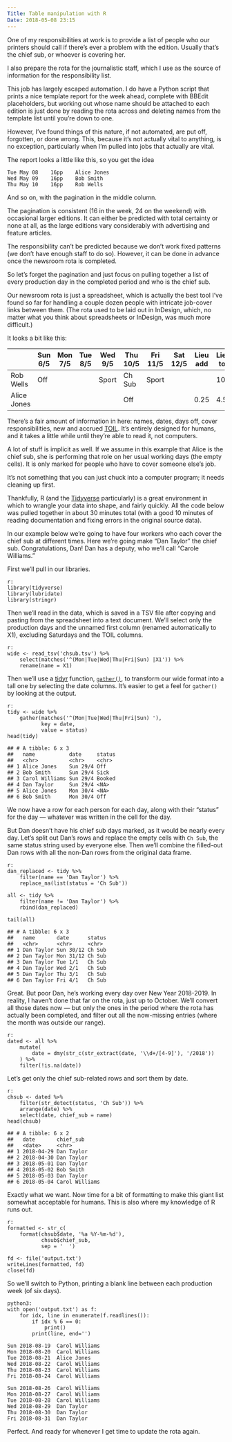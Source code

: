 ```yaml
---
Title: Table manipulation with R
Date: 2018-05-08 23:15
---
```


One of my responsibilities at work is to provide a list of people who our printers should call if there’s ever a problem with the edition. Usually that’s the chief sub, or whoever is covering her.

I also prepare the rota for the journalistic staff, which I use as the source of information for the responsibility list.

This job has largely escaped automation. I do have a Python script that prints a nice template report for the week ahead, complete with BBEdit placeholders, but working out whose name should be attached to each edition is just done by reading the rota across and deleting names from the template list until you’re down to one.

However, I’ve found things of this nature, if not automated, are put off, forgotten, or done wrong. This, because it’s not actually vital to anything, is no exception, particularly when I’m pulled into jobs that actually are vital.

The report looks a little like this, so you get the idea

    Tue May 08    16pp    Alice Jones
    Wed May 09    16pp    Bob Smith
    Thu May 10    16pp    Rob Wells

And so on, with the pagination in the middle column.

The pagination is consistent (16 in the week, 24 on the weekend) with occasional larger editions. It can either be predicted with total certainty or none at all, as the large editions vary considerably with advertising and feature articles.

The responsibility can’t be predicted because we don’t work fixed patterns (we don’t have enough staff to do so). However, it can be done in advance once the newsroom rota is completed.

So let’s forget the pagination and just focus on pulling together a list of every production day in the completed period and who is the chief sub.

Our newsroom rota is just a spreadsheet, which is actually the best tool I’ve found so far for handling a couple dozen people with intricate job-cover links between them. (The rota used to be laid out in InDesign, which, no matter what you think about spreadsheets or InDesign, was much more difficult.)

It looks a bit like this:

<table>
    <thead>
        <tr>
            <th></th>
            <th>Sun 6/5</th>
            <th>Mon 7/5</th>
            <th>Tue 8/5</th>
            <th>Wed 9/5</th>
            <th>Thu 10/5</th>
            <th>Fri 11/5</th>
            <th>Sat 12/5</th>
            <th>Lieu add</th>
            <th>Lieu tot</th>
        </tr>
    </thead>
    <tbody>
        <tr>
            <td>Rob Wells</td>
            <td>Off</td>
            <td></td>
            <td></td>
            <td>Sport</td>
            <td>Ch Sub</td>
            <td>Sport</td>
            <td></td>
            <td></td>
            <td>10</td>
        </tr>
        <tr>
            <td>Alice Jones</td>
            <td></td>
            <td></td>
            <td></td>
            <td></td>
            <td>Off</td>
            <td></td>
            <td></td>
            <td>0.25</td>
            <td>4.5</td>
        </tr>
    </tbody>
</table>

There’s a fair amount of information in here: names, dates, days off, cover responsibilities, new and accrued [TOIL][]. It’s entirely designed for humans, and it takes a little while until they’re able to read it, not computers.

[TOIL]: https://www.gov.uk/overtime-your-rights/time-off-and-paid-leave

A lot of stuff is implicit as well. If we assume in this example that Alice is the chief sub, she is performing that role on her usual working days (the empty cells). It is only marked for people who have to cover someone else’s job.

It’s not something that you can just chuck into a computer program; it needs cleaning up first.

Thankfully, R (and the [Tidyverse][] particularly) is a great environment in which to wrangle your data into shape, and fairly quickly. All the code below was pulled together in about 30 minutes total (with a good 10 minutes of reading documentation and fixing errors in the original source data).

[Tidyverse]: https://www.tidyverse.org

In our example below we’re going to have four workers who each cover the chief sub at different times. Here we’re going make “Dan Taylor” the chief sub. Congratulations, Dan! Dan has a deputy, who we’ll call “Carole Williams.”

First we’ll pull in our libraries.

    r:
    library(tidyverse)
    library(lubridate)
    library(stringr)

Then we’ll read in the data, which is saved in a TSV file after copying and pasting from the spreadsheet into a text document. We’ll select only the production days and the unnamed first column (renamed automatically to X1), excluding Saturdays and the TOIL columns.

    r:
    wide <- read_tsv('chsub.tsv') %>%
        select(matches('^(Mon|Tue|Wed|Thu|Fri|Sun) |X1')) %>%
        rename(name = X1)

Then we’ll use a [tidyr][] function, [`gather()`][gather], to transform our wide format into a tall one by selecting the date columns. It’s easier to get a feel for `gather()` by looking at the output.

[tidyr]: http://tidyr.tidyverse.org
[gather]: http://tidyr.tidyverse.org/reference/gather.html

    r:
    tidy <- wide %>%
        gather(matches('^(Mon|Tue|Wed|Thu|Fri|Sun) '),
               key = date,
               value = status)
    head(tidy)

<!-- Comment to separate R code and output -->

    ## # A tibble: 6 x 3
    ##   name           date     status
    ##   <chr>          <chr>    <chr>
    ## 1 Alice Jones    Sun 29/4 Off
    ## 2 Bob Smith      Sun 29/4 Sick
    ## 3 Carol Williams Sun 29/4 Booked
    ## 4 Dan Taylor     Sun 29/4 <NA>
    ## 5 Alice Jones    Mon 30/4 <NA>
    ## 6 Bob Smith      Mon 30/4 Off

We now have a row for each person for each day, along with their “status” for the day — whatever was written in the cell for the day.

But Dan doesn’t have his chief sub days marked, as it would be nearly every day. Let’s split out Dan’s rows and replace the empty cells with `Ch Sub`, the same status string used by everyone else. Then we’ll combine the filled-out Dan rows with all the non-Dan rows from the original data frame.

    r:
    dan_replaced <- tidy %>%
        filter(name == 'Dan Taylor') %>%
        replace_na(list(status = 'Ch Sub'))

    all <- tidy %>%
        filter(name != 'Dan Taylor') %>%
        rbind(dan_replaced)

    tail(all)

<!-- Comment to separate R code and output -->

    ## # A tibble: 6 x 3
    ##   name       date      status
    ##   <chr>      <chr>     <chr>
    ## 1 Dan Taylor Sun 30/12 Ch Sub
    ## 2 Dan Taylor Mon 31/12 Ch Sub
    ## 3 Dan Taylor Tue 1/1   Ch Sub
    ## 4 Dan Taylor Wed 2/1   Ch Sub
    ## 5 Dan Taylor Thu 3/1   Ch Sub
    ## 6 Dan Taylor Fri 4/1   Ch Sub

Great. But poor Dan, he’s working every day over New Year 2018-2019. In reality, I haven’t done that far on the rota, just up to October. We’ll convert all those dates now — but only the ones in the period where the rota has actually been completed, and filter out all the now-missing entries (where the month was outside our range).

    r:
    dated <- all %>%
        mutate(
            date = dmy(str_c(str_extract(date, '\\d+/[4-9]'), '/2018'))
        ) %>%
        filter(!is.na(date))

Let’s get only the chief sub-related rows and sort them by date.

    r:
    chsub <- dated %>%
        filter(str_detect(status, 'Ch Sub')) %>%
        arrange(date) %>%
        select(date, chief_sub = name)
    head(chsub)

<!-- Comment to separate R code and output -->

    ## # A tibble: 6 x 2
    ##   date       chief_sub
    ##   <date>     <chr>
    ## 1 2018-04-29 Dan Taylor
    ## 2 2018-04-30 Dan Taylor
    ## 3 2018-05-01 Dan Taylor
    ## 4 2018-05-02 Bob Smith
    ## 5 2018-05-03 Dan Taylor
    ## 6 2018-05-04 Carol Williams

Exactly what we want. Now time for a bit of formatting to make this giant list somewhat acceptable for humans. This is also where my knowledge of R runs out.

    r:
    formatted <- str_c(
        format(chsub$date, '%a %Y-%m-%d'),
               chsub$chief_sub,
               sep = '  ')

    fd <- file('output.txt')
    writeLines(formatted, fd)
    close(fd)

So we’ll switch to Python, printing a blank line between each production week (of six days).

    python3:
    with open('output.txt') as f:
        for idx, line in enumerate(f.readlines()):
            if idx % 6 == 0:
                print()
            print(line, end='')

<!-- Comment to separate R code and output -->

    Sun 2018-08-19  Carol Williams
    Mon 2018-08-20  Carol Williams
    Tue 2018-08-21  Alice Jones
    Wed 2018-08-22  Carol Williams
    Thu 2018-08-23  Carol Williams
    Fri 2018-08-24  Carol Williams

    Sun 2018-08-26  Carol Williams
    Mon 2018-08-27  Carol Williams
    Tue 2018-08-28  Carol Williams
    Wed 2018-08-29  Dan Taylor
    Thu 2018-08-30  Dan Taylor
    Fri 2018-08-31  Dan Taylor

Perfect. And ready for whenever I get time to update the rota again.
